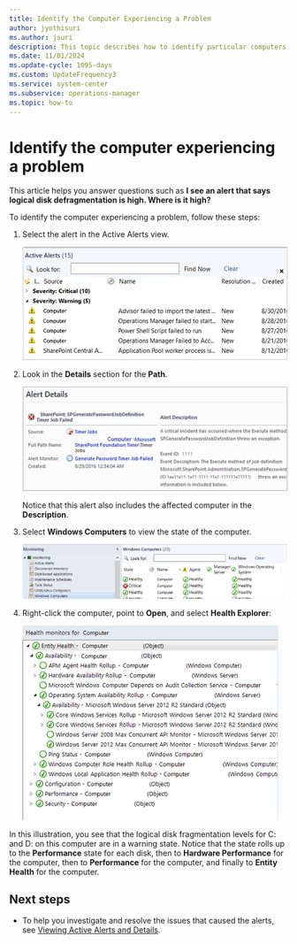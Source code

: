 ```yaml
---
title: Identify the Computer Experiencing a Problem
author: jyothisuri
ms.author: jsuri
description: This topic describes how to identify particular computers in your environment that have triggered an alert.
ms.date: 11/01/2024
ms.update-cycle: 1095-days
ms.custom: UpdateFrequency3
ms.service: system-center
ms.subservice: operations-manager
ms.topic: how-to
---
```


# Identify the computer experiencing a problem



This article helps you answer questions such as **I see an alert that says logical disk defragmentation is high. Where is it high?**  

To identify the computer experiencing a problem, follow these steps:

1. Select the alert in the Active Alerts view.  

    ![Screenshot showing Select alert in Results pane.](./media/identifying-the-computer-experiencing-a-problem/om2016-view-active-alerts.png)  

2. Look in the **Details** section for the **Path**.  

    ![Screenshot showing See Path in alert details.](./media/identifying-the-computer-experiencing-a-problem/om2016-view-alert-details.png)  

    Notice that this alert also includes the affected computer in the **Description**.  

3. Select **Windows Computers** to view the state of the computer.  

    ![Screenshot showing Windows Computers monitoring view.](./media/identifying-the-computer-experiencing-a-problem/om2016-stateview-windowscomputers.png)  

4. Right-click the computer, point to **Open**, and select **Health Explorer**:  

    ![Screenshot showing Open Health Explorer.](./media/identifying-the-computer-experiencing-a-problem/om2016-healthexplorer-windowscomputer.png)  

In this illustration, you see that the logical disk fragmentation levels for C: and D: on this computer are in a warning state. Notice that the state rolls up to the **Performance** state for each disk, then to **Hardware Performance** for the computer, then to **Performance** for the computer, and finally to **Entity Health** for the computer.  

## Next steps

- To help you investigate and resolve the issues that caused the alerts, see [Viewing Active Alerts and Details](manage-alert-view-alerts-details.md).
